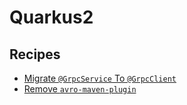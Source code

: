 # Quarkus2

## Recipes

* [Migrate `@GrpcService` To `@GrpcClient`](grpcserviceannotationtogrpcclient.md)
* [Remove `avro-maven-plugin`](removeavromavenplugin.md)

